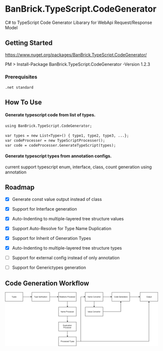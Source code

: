 # BanBrick.TypeScript.CodeGenerator
C# to TypeScript Code Generator Libarary for WebApi Request/Response Model

## Getting Started

https://www.nuget.org/packages/BanBrick.TypeScript.CodeGenerator/

PM > Install-Package BanBrick.TypeScript.CodeGenerator -Version 1.2.3


### Prerequisites

```
.net standard
```


## How To Use

#### Generate typescript code from list of types.

```
using BanBrick.TypeScript.CodeGenerator;

var types = new List<Type>() { type1, type2, type3, ...};
var codeProcesser = new TypeScriptProcesser();
var code = codeProcesser.GenerateTypeScript(types);
```

#### Generate typescript types from annotation configs.

current support typescript enum, interface, class, count generation using annotation


## Roadmap

- [x] Generate const value output instead of class
- [x] Support for Interface generation
- [x] Auto-Indenting to multiple-layered tree structure values
- [x] Support Auto-Resolve for Type Name Duplication
- [x] Support for Inherit of Generation Types
- [x] Auto-Indenting to multiple-layered tree structure types
- [ ] Support for external config instead of only annotation
- [ ] Support for Generictypes generation



## Code Generation Workflow
![alt text](/Code%20Generation%20Work%20Flow%20v3.png)
